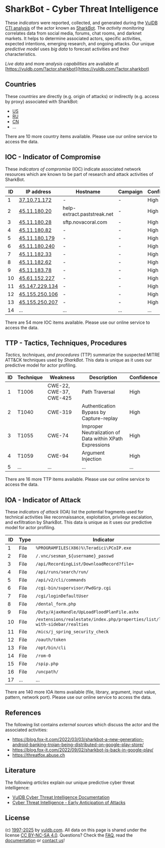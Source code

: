 # SharkBot - Cyber Threat Intelligence

These _indicators_ were reported, collected, and generated during the [VulDB CTI analysis](https://vuldb.com/?kb.cti) of the actor known as [SharkBot](https://vuldb.com/?actor.sharkbot). The _activity monitoring_ correlates data from social media, forums, chat rooms, and darknet markets. It helps to determine associated actors, specific activities, expected intentions, emerging research, and ongoing attacks. Our unique _predictive model_ uses _big data_ to forecast activities and their characteristics.

_Live data_ and more _analysis capabilities_ are available at [https://vuldb.com/?actor.sharkbot](https://vuldb.com/?actor.sharkbot)

## Countries

These _countries_ are directly (e.g. origin of attacks) or indirectly (e.g. access by proxy) associated with SharkBot:

* [US](https://vuldb.com/?country.us)
* [RU](https://vuldb.com/?country.ru)
* [CN](https://vuldb.com/?country.cn)
* ...

There are 10 more country items available. Please use our online service to access the data.

## IOC - Indicator of Compromise

These _indicators of compromise_ (IOC) indicate associated network resources which are known to be part of research and attack activities of SharkBot.

ID | IP address | Hostname | Campaign | Confidence
-- | ---------- | -------- | -------- | ----------
1 | [37.10.71.172](https://vuldb.com/?ip.37.10.71.172) | - | - | High
2 | [45.11.180.20](https://vuldb.com/?ip.45.11.180.20) | help-extract.paststreak.net | - | High
3 | [45.11.180.28](https://vuldb.com/?ip.45.11.180.28) | sftp.novacoral.com | - | High
4 | [45.11.180.82](https://vuldb.com/?ip.45.11.180.82) | - | - | High
5 | [45.11.180.179](https://vuldb.com/?ip.45.11.180.179) | - | - | High
6 | [45.11.180.240](https://vuldb.com/?ip.45.11.180.240) | - | - | High
7 | [45.11.182.33](https://vuldb.com/?ip.45.11.182.33) | - | - | High
8 | [45.11.182.62](https://vuldb.com/?ip.45.11.182.62) | - | - | High
9 | [45.11.183.78](https://vuldb.com/?ip.45.11.183.78) | - | - | High
10 | [45.61.152.227](https://vuldb.com/?ip.45.61.152.227) | - | - | High
11 | [45.147.229.134](https://vuldb.com/?ip.45.147.229.134) | - | - | High
12 | [45.155.250.106](https://vuldb.com/?ip.45.155.250.106) | - | - | High
13 | [45.155.250.207](https://vuldb.com/?ip.45.155.250.207) | - | - | High
14 | ... | ... | ... | ...

There are 54 more IOC items available. Please use our online service to access the data.

## TTP - Tactics, Techniques, Procedures

_Tactics, techniques, and procedures_ (TTP) summarize the suspected MITRE ATT&CK techniques used by _SharkBot_. This data is unique as it uses our predictive model for actor profiling.

ID | Technique | Weakness | Description | Confidence
-- | --------- | -------- | ----------- | ----------
1 | T1006 | CWE-22, CWE-37, CWE-425 | Path Traversal | High
2 | T1040 | CWE-319 | Authentication Bypass by Capture-replay | High
3 | T1055 | CWE-74 | Improper Neutralization of Data within XPath Expressions | High
4 | T1059 | CWE-94 | Argument Injection | High
5 | ... | ... | ... | ...

There are 16 more TTP items available. Please use our online service to access the data.

## IOA - Indicator of Attack

These _indicators of attack_ (IOA) list the potential fragments used for technical activities like reconnaissance, exploitation, privilege escalation, and exfiltration by SharkBot. This data is unique as it uses our predictive model for actor profiling.

ID | Type | Indicator | Confidence
-- | ---- | --------- | ----------
1 | File | `%PROGRAMFILES(X86)%\Teradici\PCoIP.exe` | High
2 | File | `/.vnc/sesman_${username}_passwd` | High
3 | File | `/api/RecordingList/DownloadRecord?file=` | High
4 | File | `/api/runs/search/run/` | High
5 | File | `/api/v2/cli/commands` | High
6 | File | `/cgi-bin/supervisor/PwdGrp.cgi` | High
7 | File | `/cgi/loginDefaultUser` | High
8 | File | `/dental_form.php` | High
9 | File | `/Duty/AjaxHandle/UpLoadFloodPlanFile.ashx` | High
10 | File | `/extensions/realestate/index.php/properties/list/list-with-sidebar/realties` | High
11 | File | `/mics/j_spring_security_check` | High
12 | File | `/oauth/token` | Medium
13 | File | `/opt/bin/cli` | Medium
14 | File | `/rom-0` | Low
15 | File | `/spip.php` | Medium
16 | File | `/uncpath/` | Medium
17 | ... | ... | ...

There are 140 more IOA items available (file, library, argument, input value, pattern, network port). Please use our online service to access the data.

## References

The following list contains _external sources_ which discuss the actor and the associated activities:

* https://blog.fox-it.com/2022/03/03/sharkbot-a-new-generation-android-banking-trojan-being-distributed-on-google-play-store/
* https://blog.fox-it.com/2022/09/02/sharkbot-is-back-in-google-play/
* https://threatfox.abuse.ch

## Literature

The following _articles_ explain our unique predictive cyber threat intelligence:

* [VulDB Cyber Threat Intelligence Documentation](https://vuldb.com/?kb.cti)
* [Cyber Threat Intelligence - Early Anticipation of Attacks](https://www.scip.ch/en/?labs.20201022)

## License

(c) [1997-2025](https://vuldb.com/?kb.changelog) by [vuldb.com](https://vuldb.com/?kb.about). All data on this page is shared under the license [CC BY-NC-SA 4.0](https://creativecommons.org/licenses/by-nc-sa/4.0/). Questions? Check the [FAQ](https://vuldb.com/?kb.faq), read the [documentation](https://vuldb.com/?kb) or [contact us](https://vuldb.com/?contact)!
